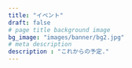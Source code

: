 ```yaml
---
title: "イベント"
draft: false
# page title background image
bg_image: "images/banner/bg2.jpg"
# meta description
description : "これからの予定."
---
```

